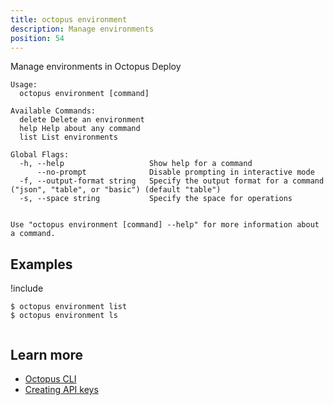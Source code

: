 ```yaml
---
title: octopus environment
description: Manage environments
position: 54
---
```


Manage environments in Octopus Deploy


```text
Usage:
  octopus environment [command]

Available Commands:
  delete Delete an environment
  help Help about any command
  list List environments

Global Flags:
  -h, --help                   Show help for a command
      --no-prompt              Disable prompting in interactive mode
  -f, --output-format string   Specify the output format for a command ("json", "table", or "basic") (default "table")
  -s, --space string           Specify the space for operations


Use "octopus environment [command] --help" for more information about a command.
```

## Examples

!include <samples-instance>


```text
$ octopus environment list
$ octopus environment ls


```

## Learn more

- [Octopus CLI](/docs/octopus-rest-api/cli/index.md)
- [Creating API keys](/docs/octopus-rest-api/how-to-create-an-api-key.md)